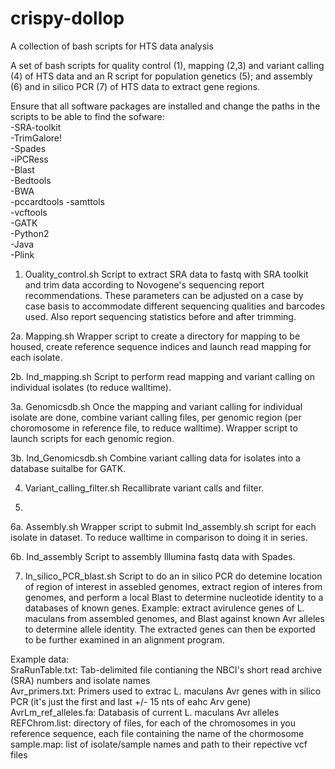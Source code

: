 # crispy-dollop
A collection of bash scripts for HTS data analysis

A set of bash scripts for quality control (1), mapping (2,3) and variant calling (4)  of HTS data and an R script for population genetics (5); and assembly (6) and in silico PCR (7) of HTS data to extract gene regions.

Ensure that all software packages are installed and change the paths in the scripts to be able to find the sofware: <br/>
-SRA-toolkit <br/>
-TrimGalore! <br/>
-Spades <br/>
-iPCRess <br/>
-Blast <br/>
-Bedtools <br/>
-BWA <br/>
-pccardtools
-samttols <br/>
-vcftools <br/>
-GATK <br/>
-Python2 <br/>
-Java <br/>
-Plink <br/>

1.	Ouality_control.sh
Script to extract SRA data to fastq with SRA toolkit and trim data according to Novogene's sequencing report recommendations. These parameters can be adjusted on a case by case basis to accommodate different sequencing qualities and barcodes used. Also report sequencing statistics before and after trimming.

2a. 	Mapping.sh
Wrapper script to create a directory for mapping to be housed, create reference sequence indices and launch read mapping for each isolate.

2b. 	Ind_mapping.sh 
Script to perform read mapping and variant calling on individual isolates (to reduce walltime).

3a. 	Genomicsdb.sh 
Once the mapping and variant calling for individual isolate are done, combine variant calling files, per genomic region (per choromosome in reference file, to reduce walltime). Wrapper script to launch scripts for each genomic region.

3b. 	Ind_Genomicsdb.sh 
Combine variant calling data for isolates into a database suitalbe for GATK.

4.	Variant_calling_filter.sh 
Recallibrate variant calls and filter.

5.

6a. 	Assembly.sh 
Wrapper script to submit Ind_assembly.sh script for each isolate in dataset. To reduce walltime in comparison to doing it in series.

6b. 	Ind_assembly 
Script to assembly Illumina fastq data with Spades.

7.	In_silico_PCR_blast.sh
Script to do an in silico PCR do detemine location of region of interest in assebled genomes, extract region of interes from genomes, and perform a local Blast to determine nucleotide identity to a databases of known genes.
Example: extract avirulence genes of L. maculans from assembled genomes, and Blast against known Avr alleles to determine allele identity. The extracted genes can then be exported to be further examined in an alignment program.

Example data: <br/>
SraRunTable.txt:  Tab-delimited file contianing the NBCI's short read archive (SRA) numbers and isolate names <br/>
Avr_primers.txt: Primers used to extrac L. maculans Avr genes with in silico PCR (it's just the first and last +/- 15 nts of eahc Arv gene) <br/>
AvrLm_ref_alleles.fa: Databasis of current L. maculans Avr alleles <br/>
REFChrom.list: directory of files, for each of the chromosomes in you reference sequence, each file containing the name of the chormosome <br/>
sample.map: list of isolate/sample names and path to their repective vcf files

